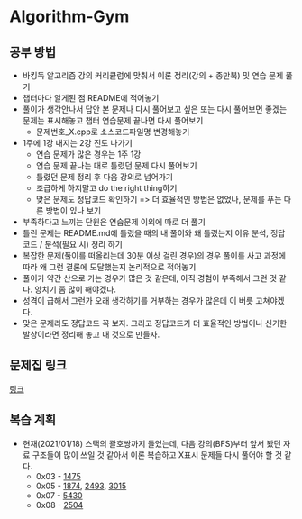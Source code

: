 # Algorithm-Gym

## 공부 방법

+ 바킹독 알고리즘 강의 커리큘럼에 맞춰서 이론 정리(강의 + 종만북) 및 연습 문제 풀기
+ 챕터마다 알게된 점 README에 적어놓기
+ 풀이가 생각안나서 답안 본 문제나 다시 풀어보고 싶은 또는 다시 풀어보면 좋겠는 문제는 표시해놓고 챕터 연습문제 끝나면 다시 풀어보기
  + 문제번호_X.cpp로 소스코드파일명 변경해놓기
+ 1주에 1강 내지는 2강 진도 나가기
  + 연습 문제가 많은 경우는 1주 1강
  + 연습 문제 끝나는 대로 틀렸던 문제 다시 풀어보기
  + 틀렸던 문제 정리 후 다음 강의로 넘어가기
  + 조급하게 하지말고 do the right thing하기
  + 맞은 문제도 정답코드 확인하기 => 더 효율적인 방법은 없었나, 문제를 푸는 다른 방법이 있나 보기
+ 부족하다고 느끼는 단원은 연습문제 이외에 따로 더 풀기
+ 틀린 문제는 README.md에 틀렸을 때의 내 풀이와 왜 틀렸는지 이유 분석, 정답 코드 / 분석(필요 시) 정리 하기
+ 복잡한 문제(풀이를 떠올리는데 30분 이상 걸린 경우)의 경우 풀이를 사고 과정에 따라 왜 그런 결론에 도달했는지 논리적으로 적어놓기
+ 풀이가 약간 산으로 가는 경우가 많은 것 같은데, 아직 경험이 부족해서 그런 것 같다. 양치기 좀 많이 해야겠다.
+ 성격이 급해서 그런가 오래 생각하기를 거부하는 경우가 많은데 이 버릇 고쳐야겠다.
+ 맞은 문제라도 정답코드 꼭 보자. 그리고 정답코드가 더 효율적인 방법이나 신기한 발상이라면 정리해 놓고 내 것으로 만들자.

## 문제집 링크

[링크](https://github.com/encrypted-def/basic-algo-lecture/blob/master/workbook.md)

## 복습 계획

+ 현재(2021/01/18) 스택의 괄호쌍까지 들었는데, 다음 강의(BFS)부터 앞서 봤던 자료 구조들이 많이 쓰일 것 같아서 이론 복습하고 X표시 문제들 다시 풀어야 할 것 같다.
  + 0x03 - [1475](boj.kr/1475)
  + 0x05 - [1874](boj.kr/1874), [2493](boj.kr/2493), [3015](boj.kr/3015)
  + 0x07 - [5430](boj.kr/5430)
  + 0x08 - [2504](boj.kr/2504)